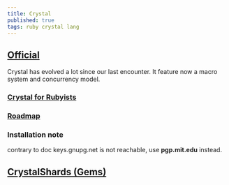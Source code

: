 ```yaml
---
title: Crystal
published: true
tags: ruby crystal lang
---
```

## [Official](https://crystal-lang.org/)
Crystal has evolved a lot since our last encounter.
It feature now a macro system and concurrency model.

### [Crystal for Rubyists](http://www.crystalforrubyists.com/book/index.html)

### [Roadmap](https://github.com/crystal-lang/crystal/wiki/Roadmap)

### Installation note
contrary to doc keys.gnupg.net is not reachable,
use **pgp.mit.edu** instead.

## [CrystalShards (Gems)](http://crystalshards.xyz/?sort=updated&page=1)

